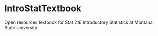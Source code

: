 # IntroStatTextbook
Open resources textbook for Stat 216 Introductory Statistics at Montana State University
